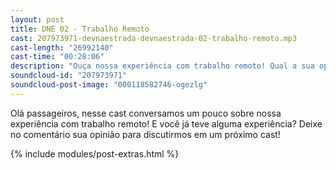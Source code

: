 ```yaml
---
layout: post
title: DNE 02 - Trabalho Remoto
cast: 207973971-devnaestrada-devnaestrada-02-trabalho-remoto.mp3
cast-length: "26992140"
cast-time: "00:28:06"
description: "Ouça nossa experiência com trabalho remoto! Qual a sua opinião a respeito?"
soundcloud-id: "207973971"
soundcloud-post-image: "000118582746-ogezlg"
---
```


Olá passageiros, nesse cast conversamos um pouco sobre nossa experiência com trabalho remoto! E você já teve alguma experiência? Deixe no comentário sua opinião para discutirmos em um próximo cast!

{% include modules/post-extras.html %}